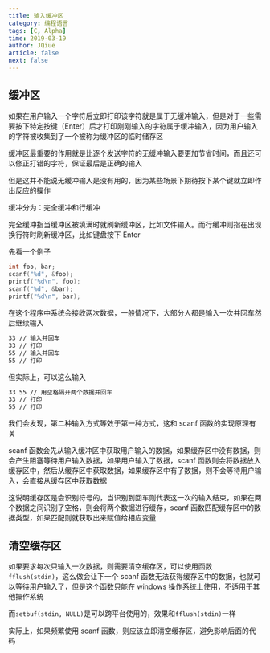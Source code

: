 ```yaml
---
title: 输入缓冲区
category: 编程语言
tags: [C, Alpha]
time: 2019-03-19
author: JQiue
article: false
next: false
---
```


## 缓冲区

如果在用户输入一个字符后立即打印该字符就是属于无缓冲输入，但是对于一些需要按下特定按键（Enter）后才打印刚刚输入的字符属于缓冲输入，因为用户输入的字符被收集到了一个被称为缓冲区的临时储存区

缓冲区最重要的作用就是比逐个发送字符的无缓冲输入要更加节省时间，而且还可以修正打错的字符，保证最后是正确的输入

但是这并不能说无缓冲输入是没有用的，因为某些场景下期待按下某个键就立即作出反应的操作

缓冲分为：完全缓冲和行缓冲

完全缓冲指当缓冲区被填满时就刷新缓冲区，比如文件输入。而行缓冲则指在出现换行符时刷新缓冲区，比如键盘按下 Enter

先看一个例子

```c
int foo, bar;
scanf("%d", &foo);
printf("%d\n", foo);
scanf("%d", &bar);
printf("%d\n", bar);
```

在这个程序中系统会接收两次数据，一般情况下，大部分人都是输入一次并回车然后继续输入

```sh
33 // 输入并回车
33 // 打印
55 // 输入并回车
55 // 打印
```

但实际上，可以这么输入

```sh
33 55 // 用空格隔开两个数据并回车
33 // 打印
55 // 打印
```

我们会发现，第二种输入方式等效于第一种方式，这和 scanf 函数的实现原理有关

scanf 函数会先从输入缓冲区中获取用户输入的数据，如果缓存区中没有数据，则会产生阻塞等待用户输入数据，如果用户输入了数据，scanf 函数则会将数据放入缓存区中，然后从缓存区中获取数据，如果缓存区中有了数据，则不会等待用户输入，会直接从缓存区中获取数据

这说明缓存区是会识别符号的，当识别到回车则代表这一次的输入结束，如果在两个数据之间识别了空格，则会将两个数据进行缓存，scanf 函数匹配缓存区中的数据类型，如果匹配则就获取出来赋值给相应变量

## 清空缓存区

如果要求每次只输入一次数据，则需要清空缓存区，可以使用函数`fflush(stdin)`，这么做会让下一个 scanf 函数无法获得缓存区中的数据，也就可以等待用户输入了，但是这个函数只能在 windows 操作系统上使用，不适用于其他操作系统

而`setbuf(stdin, NULL)`是可以跨平台使用的，效果和`fflush(stdin)`一样

实际上，如果频繁使用 scanf 函数，则应该立即清空缓存区，避免影响后面的代码
